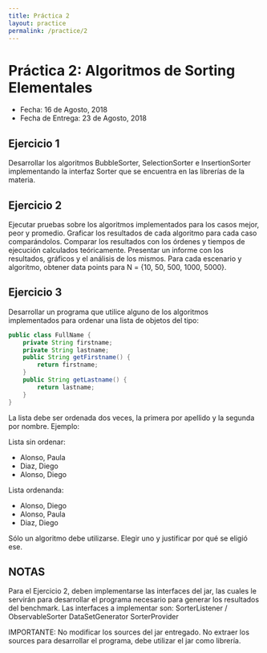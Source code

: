 ```yaml
---
title: Práctica 2
layout: practice
permalink: /practice/2
---
```


# Práctica 2: Algoritmos de Sorting Elementales

* Fecha: 16 de Agosto, 2018
* Fecha de Entrega: 23 de Agosto, 2018

## Ejercicio 1

Desarrollar los algoritmos BubbleSorter, SelectionSorter e InsertionSorter implementando la interfaz Sorter que se encuentra en las librerías de la materia.

## Ejercicio 2

Ejecutar pruebas sobre los algoritmos implementados para los casos mejor, peor y promedio. 
Graficar los resultados de cada algoritmo para cada caso comparándolos. 
Comparar los resultados con los órdenes y tiempos de ejecución calculados teóricamente.
Presentar un informe con los resultados, gráficos y el análisis de los mismos.
Para cada escenario y algoritmo, obtener data points para N = {10, 50, 500, 1000, 5000}.

## Ejercicio 3

Desarrollar un programa que utilice alguno de los algoritmos implementados para ordenar una lista de objetos del tipo:

```java
public class FullName {
	private String firstname;
	private String lastname;
	public String getFirstname() {
		return firstname;
	}
	public String getLastname() {
		return lastname;
	}
}
```

La lista debe ser ordenada dos veces, la primera por apellido y la segunda por nombre. 
Ejemplo:

Lista sin ordenar:

* Alonso, Paula
* Diaz, Diego
* Alonso, Diego

Lista ordenanda:

* Alonso, Diego
* Alonso, Paula
* Diaz, Diego

Sólo un algoritmo debe utilizarse. Elegir uno y justificar por qué se eligió ese.

## NOTAS

Para el Ejercicio 2, deben implementarse las interfaces del jar, las cuales le servirán para desarrollar el programa necesario para generar los resultados del benchmark.
Las interfaces a implementar son:
SorterListener / ObservableSorter
DataSetGenerator
SorterProvider

IMPORTANTE:
No modificar los sources del jar entregado.
No extraer los sources para desarrollar el programa, debe utilizar el jar como librería.
